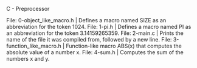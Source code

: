 C - Preprocessor

File: 0-object_like_macro.h | Defines a macro named SIZE as an abbreviation for the token 1024.
File: 1-pi.h | Defines a macro named PI as an abbreviation for the token 3.14159265359.
File: 2-main.c | Prints the name of the file it was compiled from, followed by a new line.
File: 3-function_like_macro.h | Function-like macro ABS(x) that computes the absolute value of a number x.
File: 4-sum.h | Computes the sum of the numbers x and y.

